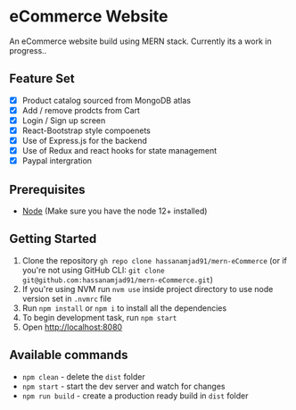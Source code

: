 # eCommerce Website

An eCommerce website build using MERN stack. Currently its a work in progress.. 

## Feature Set
- [x] Product catalog sourced from MongoDB atlas
- [x] Add / remove prodcts from Cart
- [x] Login / Sign up screen
- [x] React-Bootstrap style compoenets
- [x] Use of Express.js for the backend
- [x] Use of Redux and react hooks for state management
- [x] Paypal intergration

## Prerequisites

* [Node](https://nodejs.org/) (Make sure you have the node 12+ installed)

## Getting Started

1. Clone the repository `gh repo clone hassanamjad91/mern-eCommerce` (or if you're not using GitHub CLI: `git clone git@github.com:hassanamjad91/mern-eCommerce.git`)
2. If you're using NVM run `nvm use` inside project directory to use node version set in `.nvmrc` file
3. Run `npm install` or `npm i` to install all the dependencies
4. To begin development task, run `npm start`
5. Open [http://localhost:8080](http://localhost:8080)

## Available commands

- `npm clean` - delete the `dist` folder
- `npm start` - start the dev server and watch for changes
- `npm run build` - create a production ready build in `dist` folder
